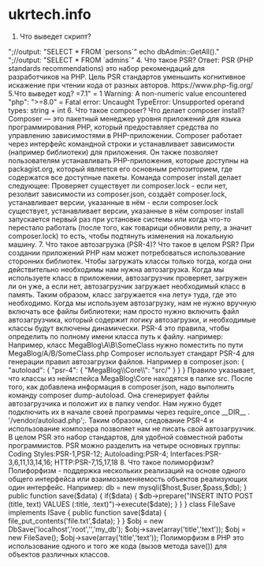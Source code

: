# ukrtech.info
1) Что выведет скрипт?
<?php
for($i=0;$i<5;$i++)
{
	
if(($i % 2) ==1)
{
		echo $i;
	}
}

Ответ: 13. Комментарий: Цикл сделает 5 итераций. В условии происходит операция "деления по модулю" 2 на переменную $i вычисляется целочисленный остаток от деления (https://www.php.net/manual/ru/language.operators.arithmetic.php) и происходит операция сравнения "==" (с преобразованием типов https://www.php.net/manual/ru/language.operators.comparison.php) с числом 1. На 2-й итераций когда переменная $i=1 условие выполняется и происходит вывод на экран "1", на 4-й итерации когда $i=3 условие выполняется и происходит вывод на экран "3"


2)Что может отобразиться на экране, если ввести в адресную строку подобный URL: http://someserver.com/somepath/somefile.gif

Ответ: Если речь идет, про адресную строку браузера, то произойдет следующее. Браузер сделает http Get запрос к серверу по адресу http://someserver.com/somepath/somefile.gif
Если такой сервер существует и такой путь с таким файлом существует, то сервер обработает данный запрос выдаст http ответ 200 с Content-Type и MIME image/gif и в теле http ответа будет передана картинка. Браузер ее получит и выведет на экран.
Если сервер не существут браузер выдасть что-то вроде "Не удается получить доступ к сайту". Если такой файл не найден, то сервер выдаст ответ 404.
Если не настроен редерект на протокол https, то браузер напишет что соеденение "не защищено". Сервер так же может выдавать еще 5 классов ответов 1xx,2xx,3xx,4xx,5xx

3) Можно ли объявить константу класса?
Да. Константа класса задаются один раз для всего класса и может быть объявлена в пределах одного класса (https://www.php.net/manual/ru/language.oop5.constants.php) Пример: const CONSTANT = 'значение константы';
Начиная с PHP 7.1.0 для констант класса можно использовать модификаторы области видимости public,protected,private. По умолчанию public

3.1. А можно ее поменять в процессе работы приложения?
Ответ: Да.Константы класса могут быть переопределены дочерним классом.


// EXAMPLE #1
class foo {
const EXAMPLE = 'EXAMPLE FOO';
}

$foo = new foo();
echo $foo::EXAMPLE; //EXAMPLE FOO

class newFoo extends foo {
const EXAMPLE = 'EXAMPLE NEWFOO';
}

$foo = new newFoo();
echo $foo::EXAMPLE; //EXAMPLE NEWFOO

//EXAMPLE #2

abstract class dbObject
{   
    const TABLE_NAME='undefined';
   
    public static function GetAll()
    {
        $c = get_called_class();
        return "SELECT * FROM `".$c::TABLE_NAME."`";
    }   
}

class dbPerson extends dbObject
{
    const TABLE_NAME='persons';
}

class dbAdmin extends dbPerson
{
    const TABLE_NAME='admins';
}

echo dbPerson::GetAll()."<br>";//output: "SELECT * FROM `persons`"
echo dbAdmin::GetAll()."<br>";//output: "SELECT * FROM `admins`"



4. Что такое PSR?

Ответ: PSR (PHP standards recommendations) это набор рекомендаций для разработчиков на PHP.
Цель PSR стандартов уменьшить когнитивное искажение при чтении кода от разных авторов.
https://www.php-fig.org/


5.Что выведет код?

<?php
$a='PHP';
$a = $a+1;
echo $a;

Ответ: PHP не требует (и не поддерживает) явного типа при определении переменной; тип переменной определяется по контексту, в котором она используется. То есть, если вы присвоите значение типа string переменной $var, то $var изменит тип на string. Если вы затем присвоите $var значение типа int, она станет целым числом (int).

"php": "<7.1" = 1
"php": ">=7.1" = 1 Warning: A non-numeric value encountered 
"php": ">=8.0" = Fatal error: Uncaught TypeError: Unsupported operand types: string + int

6. Что такое composer? Что делает composer install?
Composer — это пакетный менеджер уровня приложений для языка программирования PHP, который предоставляет средства по управлению зависимостями в PHP-приложении. Composer работает через интерфейс командной строки и устанавливает зависимости (например библиотеки) для приложения. Он также позволяет пользователям устанавливать PHP-приложения, которые доступны на packagist.org, который является его основным репозиторием, где содержатся все доступные пакеты.

Команда composer install делает следующее:
Проверяет существует ли composer.lock
- если нет, резолвит зависимости из composer.json, создаёт composer.lock, устанавливает версии, указанные в нём
- если composer.lock существует, устанавливает версии, указанные в нём

composer install запускается первый раз при установке системы или когда что-то перестало работать (после того, как товарищи обновили репу, а значит composer.lock) то есть, чтобы подтянуть изменения на локальную машину.


7. Что такое автозагрузка (PSR-4)? Что такое в целом PSR?

При создании приложений PHP нам может потребоваться использование сторонних библиотек. 
Чтобы загружать классы только тогда, когда они действительно необходимы нам нужна автозагрузка.
Когда мы используете класс в приложении, автозагрузчик проверяет, загружен ли он уже, а если нет, автозагрузчик загружает необходимый класс в память. Таким образом, класс загружается «на лету» туда, где это необходимо. Когда мы используем автозагрузку, нам не нужно вручную включать все файлы библиотеки; нам просто нужно включить файл автозагрузчика, который содержит логику автозагрузки, и необходимые классы будут включены динамически. PSR-4  это правила, чтобы определить по полному имени класса путь к файлу. 
например:  Например, класс MegaBlog\A\B\SomeClass нужно поместить по пути MegaBlog/A/B/SomeClass.php
Composer использует стандарт PSR-4 для генерации правил автозагрузки файлов.
Например в composer.json:
{
    "autoload": {
        "psr-4": {
            "MegaBlog\\Core\\": "src/"
            }
    }
}

Правило указывает, что классы из неймспейса MegaBlog\Core находятся в папке src.
После того, как добавлена информация в composer.json, надо выполнить команду composer dump-autoload. Она сгенерирует файлы автозагрузчика и положит их в папку vendor. Нам нужно будет подключить их в начале своей программы через require_once __DIR__ . '/vendor/autoload.php';. Таким образом, следование PSR-4 и использование композера позволяет нам не писать свой автозагрузчик.

В целом PSR это набор стандартов, для удобной совместной работы программистов.
PSR можно разделить на четыре основных группы: Coding Styles:PSR-1,PSR-12; Autoloading:PSR-4; Interfaces:PSR-3,6,11,13,14,16; HTTP:PSR-7,15,17,18

8. Что такое полиморфизм?
Полифорфизм - поддержка нескольких реализаций на основе одного общего интерфейса или взаимозаменяемость объектов реализующих один интерфейс.
Например:

<?php
interface ISave {
  public function save($data);
} 

class DbSave implements ISave {
 public $db;
 
 public function __construct() {
  $this->db = new mysqli($host,$user,$pass,$db);
 }
 
 public function save($data) {
  if($data) {
 $db->prepare("INSERT INTO POST (title, text) VALUES (:title, :text)")->execute($date);
  }
 }
}

class FileSave implements ISave {
 
 public function save($data) {
  file_put_contents('file.txt',$data);
 }
} 

$obj = new DbSave('localhost','root','','my_db');
$obj->save(array('title','text'));

$obj = new FileSave();
$obj->save(array('title','text'));

Полиморфизм в PHP это использование одного и того же кода (вызов метода save()) для объектов различных классов. 

